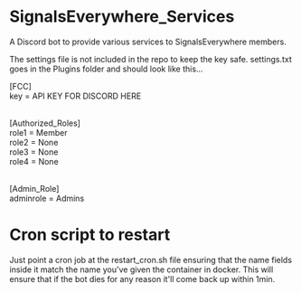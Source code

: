 # SignalsEverywhere_Services
A Discord bot to provide various services to SignalsEverywhere members.

The settings file is not included in the repo to keep the key safe.
settings.txt goes in the Plugins folder and should look like this...


[FCC]<br>
key = API KEY FOR DISCORD HERE<br><br>

[Authorized_Roles]<br>
role1 = Member<br>
role2 = None<br>
role3 = None<br>
role4 = None<br><br>

[Admin_Role]<br>
adminrole = Admins



# Cron script to restart
Just point a cron job at the restart_cron.sh file ensuring that the name fields inside it match the name you've given the container in docker. This will ensure that if the bot dies for any reason it'll come back up within 1min.
